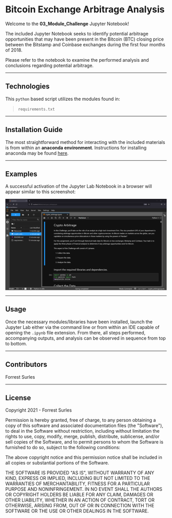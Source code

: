 # Bitcoin Exchange Arbitrage Analysis

Welcome to the **03_Module_Challenge** Jupyter Notebook!

The included Jupyter Notebook seeks to identify potential arbitrage opportunities that may have been present in the Bitcoin (BTC) closing price between the Bitstamp and Coinbase exchanges during the first four months of 2018.

Please refer to the notebook to examine the performed analysis and conclusions regarding potential arbitrage.

---

## Technologies

This `python` based script utilizes the modules found in:<br>
> `requirements.txt`

---

## Installation Guide

The most straightforward method for interacting with the included materials is from within an **anaconda environment**. Instructions for installing anaconda may be found [here](https://www.anaconda.com/products/individual).

---

## Examples

A successful activation of the Jupyter Lab Notebook in a browser will appear similar to this screenshot:

![example.png](example.png)

---

## Usage

Once the necessary modules/libraries have been installed, launch the Jupyter Lab either via the command line or from within an IDE capable of opening the `.ipynb` file extension. From there, all steps performed, accompanying outputs, and analysis can be observed in sequence from top to bottom.

---

## Contributors

Forrest Surles

---

## License

Copyright 2021 - Forrest Surles

Permission is hereby granted, free of charge, to any person obtaining a copy of this software and associated documentation files (the "Software"), to deal in the Software without restriction, including without limitation the rights to use, copy, modify, merge, publish, distribute, sublicense, and/or sell copies of the Software, and to permit persons to whom the Software is furnished to do so, subject to the following conditions:

The above copyright notice and this permission notice shall be included in all copies or substantial portions of the Software.

THE SOFTWARE IS PROVIDED "AS IS", WITHOUT WARRANTY OF ANY KIND, EXPRESS OR IMPLIED, INCLUDING BUT NOT LIMITED TO THE WARRANTIES OF MERCHANTABILITY, FITNESS FOR A PARTICULAR PURPOSE AND NONINFRINGEMENT. IN NO EVENT SHALL THE AUTHORS OR COPYRIGHT HOLDERS BE LIABLE FOR ANY CLAIM, DAMAGES OR OTHER LIABILITY, WHETHER IN AN ACTION OF CONTRACT, TORT OR OTHERWISE, ARISING FROM, OUT OF OR IN CONNECTION WITH THE SOFTWARE OR THE USE OR OTHER DEALINGS IN THE SOFTWARE.

